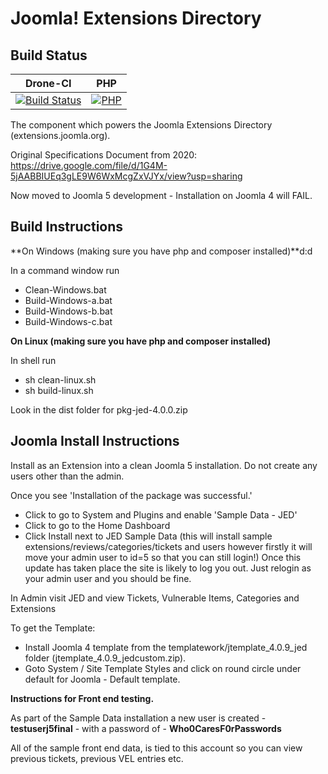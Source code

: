 Joomla! Extensions Directory
============================

Build Status
---------------------
| Drone-CI                                                                                                                                                                  |  PHP           |
|---------------------------------------------------------------------------------------------------------------------------------------------------------------------------|  ------------- |
| [![Build Status](http://ci.joomla.org/api/badges/joomla-projects/Joomla-Extension-Directory/status.svg)](http://ci.joomla.org/joomla-projects/Joomla-Extension-Directory) | [![PHP](https://img.shields.io/badge/PHP-V8.1.0-green)](https://www.php.net/) |

The component which powers the Joomla Extensions Directory (extensions.joomla.org).

Original Specifications Document from 2020: https://drive.google.com/file/d/1G4M-5jAABBIUEq3gLE9W6WxMcgZxVJYx/view?usp=sharing

Now moved to Joomla 5 development - Installation on Joomla 4 will FAIL.

Build Instructions
------------------
**On Windows (making sure you have php and composer installed)**d:d

In a command window run
* Clean-Windows.bat
* Build-Windows-a.bat
* Build-Windows-b.bat
* Build-Windows-c.bat

**On Linux (making sure you have php and composer installed)**

In shell run
* sh clean-linux.sh
* sh build-linux.sh

Look in the dist folder for pkg-jed-4.0.0.zip

Joomla Install Instructions
--
Install as an Extension into a clean Joomla 5 installation. Do not create any users other than the admin.

Once you see 'Installation of the package was successful.'

* Click to go to System and Plugins and enable 'Sample Data - JED'
* Click to go to the Home Dashboard
* Click Install next to JED Sample Data (this will install sample extensions/reviews/categories/tickets and users however firstly it will move your admin user to id=5 so that you can still login!) Once this update has taken place the site is likely to log you out. Just relogin as your admin user and you should be fine.

In Admin visit JED and view Tickets, Vulnerable Items, Categories and Extensions

To get the Template:
* Install Joomla 4 template from the templatework/jtemplate_4.0.9_jed folder (jtemplate_4.0.9_jedcustom.zip).
* Goto System / Site Template Styles and click on round circle under default for Joomla - Default template.

**Instructions for Front end testing.**

As part of the Sample Data installation a new user is created -
**testuserj5final** - with a password of - **Who0CaresF0rPasswords**

All of the sample front end data, is tied to this account so you can view previous tickets, previous VEL entries etc.
